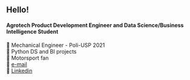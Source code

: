 ## Hello!

#### Agrotech Product Development Engineer and Data Science/Business Intelligence Student

🔧 Mechanical Engineer - Poli-USP 2021 <br>
🐍 Python DS and BI projects <br>
🏁 Motorsport fan <br>
📧 [e-mail](mailto:gustavo.l.oliveira@alumni.usp.br) <br>
🔗 [Linkedin](https://www.linkedin.com/in/gustavolopeso/) <br>

<!---
gustavolopeso/gustavolopeso is a ✨ special ✨ repository because its `README.md` (this file) appears on your GitHub profile.
You can click the Preview link to take a look at your changes.
--->
